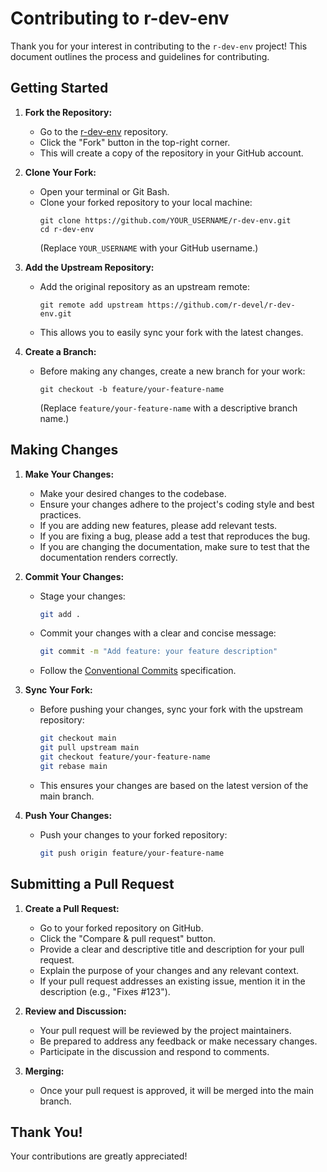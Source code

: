 
# Contributing to r-dev-env

Thank you for your interest in contributing to the `r-dev-env` project! This document outlines the process and guidelines for contributing.

## Getting Started

1.  **Fork the Repository:**
    * Go to the [r-dev-env](https://github.com/r-devel/r-dev-env) repository.
    * Click the "Fork" button in the top-right corner.
    * This will create a copy of the repository in your GitHub account.

2.  **Clone Your Fork:**
    * Open your terminal or Git Bash.
    * Clone your forked repository to your local machine:
        ```
        git clone https://github.com/YOUR_USERNAME/r-dev-env.git
        cd r-dev-env
        ```
        (Replace `YOUR_USERNAME` with your GitHub username.)

3.  **Add the Upstream Repository:**
    * Add the original repository as an upstream remote:
        ```
        git remote add upstream https://github.com/r-devel/r-dev-env.git
        ```
    * This allows you to easily sync your fork with the latest changes.

4.  **Create a Branch:**
    * Before making any changes, create a new branch for your work:
        ```
        git checkout -b feature/your-feature-name
        ```
        (Replace `feature/your-feature-name` with a descriptive branch name.)

## Making Changes

1.  **Make Your Changes:**
    * Make your desired changes to the codebase.
    * Ensure your changes adhere to the project's coding style and best practices.
    * If you are adding new features, please add relevant tests.
    * If you are fixing a bug, please add a test that reproduces the bug.
    * If you are changing the documentation, make sure to test that the documentation renders correctly.

2.  **Commit Your Changes:**
    * Stage your changes:
        ```bash
        git add .
        ```
    * Commit your changes with a clear and concise message:
        ```bash
        git commit -m "Add feature: your feature description"
        ```
    * Follow the [Conventional Commits](https://www.conventionalcommits.org/en/v1.0.0/) specification.

3.  **Sync Your Fork:**
    * Before pushing your changes, sync your fork with the upstream repository:
        ```bash
        git checkout main
        git pull upstream main
        git checkout feature/your-feature-name
        git rebase main
        ```
    * This ensures your changes are based on the latest version of the main branch.

4.  **Push Your Changes:**
    * Push your changes to your forked repository:
        ```bash
        git push origin feature/your-feature-name
        ```

## Submitting a Pull Request

1.  **Create a Pull Request:**
    * Go to your forked repository on GitHub.
    * Click the "Compare & pull request" button.
    * Provide a clear and descriptive title and description for your pull request.
    * Explain the purpose of your changes and any relevant context.
    * If your pull request addresses an existing issue, mention it in the description (e.g., "Fixes #123").

2.  **Review and Discussion:**
    * Your pull request will be reviewed by the project maintainers.
    * Be prepared to address any feedback or make necessary changes.
    * Participate in the discussion and respond to comments.

3.  **Merging:**
    * Once your pull request is approved, it will be merged into the main branch.


## Thank You!

Your contributions are greatly appreciated!

